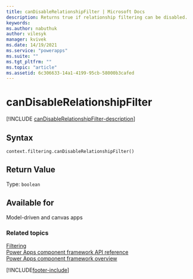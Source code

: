 ```yaml
---
title: canDisableRelationshipFilter | Microsoft Docs
description: Returns true if relationship filtering can be disabled.
keywords:
ms.author: nabuthuk
author: vilesyk
manager: kvivek
ms.date: 14/19/2021
ms.service: "powerapps"
ms.suite: ""
ms.tgt_pltfrm: ""
ms.topic: "article"
ms.assetid: 6c306633-14a1-4199-95cb-58000b3cafed
---
```


# canDisableRelationshipFilter

[!INCLUDE [canDisableRelationshipFilter-description](includes/canDisableRelationshipFilter-description.md)]

## Syntax

`context.filtering.canDisableRelationshipFilter()`

## Return Value

Type: `boolean`

## Available for

Model-driven and canvas apps

### Related topics

[Filtering](../filtering.md)<br/>
[Power Apps component framework API reference](../../reference/index.md)<br/>
[Power Apps component framework overview](../../overview.md)

[!INCLUDE[footer-include](../../../../includes/footer-banner.md)]
